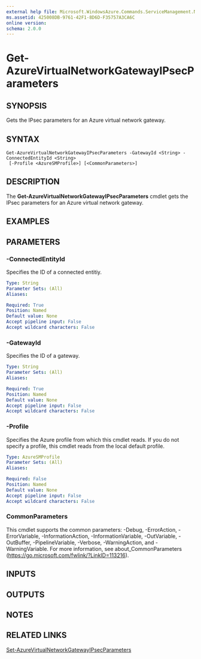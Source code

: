```yaml
---
external help file: Microsoft.WindowsAzure.Commands.ServiceManagement.Network.dll-Help.xml
ms.assetid: 425008DB-9761-42F1-8D6D-F35757A3CA6C
online version: 
schema: 2.0.0
---
```


# Get-AzureVirtualNetworkGatewayIPsecParameters

## SYNOPSIS
Gets the IPsec parameters for an Azure virtual network gateway.

## SYNTAX

```
Get-AzureVirtualNetworkGatewayIPsecParameters -GatewayId <String> -ConnectedEntityId <String>
 [-Profile <AzureSMProfile>] [<CommonParameters>]
```

## DESCRIPTION
The **Get-AzureVirtualNetworkGatewayIPsecParameters** cmdlet gets the IPsec parameters for an Azure virtual network gateway.

## EXAMPLES

## PARAMETERS

### -ConnectedEntityId
Specifies the ID of a connected entitiy.

```yaml
Type: String
Parameter Sets: (All)
Aliases: 

Required: True
Position: Named
Default value: None
Accept pipeline input: False
Accept wildcard characters: False
```

### -GatewayId
Specifies the ID of a gateway.

```yaml
Type: String
Parameter Sets: (All)
Aliases: 

Required: True
Position: Named
Default value: None
Accept pipeline input: False
Accept wildcard characters: False
```

### -Profile
Specifies the Azure profile from which this cmdlet reads. 
If you do not specify a profile, this cmdlet reads from the local default profile.

```yaml
Type: AzureSMProfile
Parameter Sets: (All)
Aliases: 

Required: False
Position: Named
Default value: None
Accept pipeline input: False
Accept wildcard characters: False
```

### CommonParameters
This cmdlet supports the common parameters: -Debug, -ErrorAction, -ErrorVariable, -InformationAction, -InformationVariable, -OutVariable, -OutBuffer, -PipelineVariable, -Verbose, -WarningAction, and -WarningVariable. For more information, see about_CommonParameters (https://go.microsoft.com/fwlink/?LinkID=113216).

## INPUTS

## OUTPUTS

## NOTES

## RELATED LINKS

[Set-AzureVirtualNetworkGatewayIPsecParameters](./Set-AzureVirtualNetworkGatewayIPsecParameters.md)


